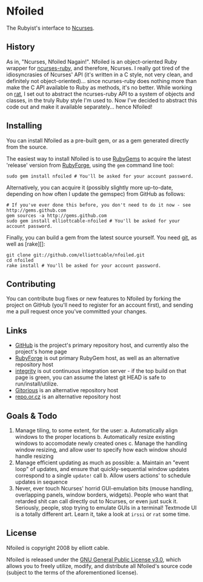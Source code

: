 Nfoiled
=======
The Rubyist's interface to [Ncurses][].

  [Ncurses]: <http://www.gnu.org/software/ncurses/> "ncurses - terminal text handling library"

History
-------
As in, "Ncurses, Nfoiled Nagain!". Nfoiled is an object-oriented Ruby wrapper
for [ncurses-ruby][], and therefore, Ncurses. I really got tired of the
idiosyncrasies of Ncurses' API (it's written in a C style, not very clean, and
definitely not object-oriented)... since ncurses-ruby does nothing more than
make the C API available to Ruby as methods, it's no better. While working on
[rat][], I set out to abstract the ncurses-ruby API to a system of objects and
classes, in the truly Ruby style I'm used to. Now I've decided to abstract
this code out and make it available separately... hence Nfoiled!

  [ncurses-ruby]: <http://ncurses-ruby.berlios.de/> "ncurses-ruby - access the ncurses library in Ruby"
  [rat]: <http://github.com/elliottcable/rat> "rat - terminal chat client"

Installing
----------
You can install Nfoiled as a pre-built gem, or as a gem generated directly
from the source.

The easiest way to install Nfoiled is to use [RubyGems][] to acquire the
latest 'release' version from [RubyForge][], using the `gem` command line tool:

    sudo gem install nfoiled # You'll be asked for your account password.

Alternatively, you can acquire it (possibly slightly more up-to-date,
depending on how often I update the gemspec) from GitHub as follows:

    # If you've ever done this before, you don't need to do it now - see http://gems.github.com
    gem sources -a http://gems.github.com
    sudo gem install elliottcable-nfoiled # You'll be asked for your account password.

Finally, you can build a gem from the latest source yourself. You need [git][],
as well as [rake][]:

    git clone git://github.com/elliottcable/nfoiled.git
    cd nfoiled
    rake install # You'll be asked for your account password.

  [git]: <http://git-scm.com/> "git - Fast Version Control System"
  [RubyGems]: <http://rubyforge.org/projects/rubygems/> "RubyGems - Ruby package manager"
  [RubyForge]: <http://rubyforge.org/projects/nfoiled/> "Nfoiled on RubyForge"

Contributing
------------
You can contribute bug fixes or new features to Nfoiled by forking the project
on GitHub (you'll need to register for an account first), and sending me a
pull request once you've committed your changes.

Links
-----
- [GitHub](http://github.com/elliottcable/nfoiled "Nfoiled on GitHub")
    is the project's primary repository host, and currently also the project's
    home page
- [RubyForge](http://rubyforge.org/projects/nfoiled "Nfoiled on RubyForge")
    is out primary RubyGem host, as well as an alternative repository host
- [integrity](http://integrit.yreality.net/nfoiled "Nfoiled on yreality's integrity server")
    is out continuous integration server - if the top build on that page is
    green, you can assume the latest git HEAD is safe to run/install/utilize.
- [Gitorious](http://gitorious.org/projects/nfoiled "Nfoiled on Gitorious")
    is an alternative repository host
- [repo.or.cz](http://repo.or.cz/w/nfoiled.git "Nfoiled on repo.or.cz")
    is an alternative repository host

Goals & Todo
------------
1. Manage tiling, to some extent, for the user:
   a. Automatically align windows to the proper locations
   b. Automatically resize existing windows to accomodate newly created ones
   c. Manage the handling window resizing, and allow user to specify how each
      window should handle resizing
2. Manage efficient updating as much as possible:
   a. Maintain an "event loop" of updates, and ensure that quickly-sequential
      window updates correspond to a single `update!` call
   b. Allow users actions' to schedule updates in sequence
3. Never, ever touch Ncurses' horrid GUI-emulation bits (mouse handling,
   overlapping panels, window borders, widgets). People who want that retarded
   shit can call directly out to Ncurses, or even just suck it. Seriously,
   people, stop trying to emulate GUIs in a terminal! Textmode UI is a totally
   different art. Learn it, take a look at `irssi` or `rat` some time. </rant>

License
-------
Nfoiled is copyright 2008 by elliott cable.

Nfoiled is released under the [GNU General Public License v3.0][gpl], which
allows you to freely utilize, modify, and distribute all Nfoiled's source code
(subject to the terms of the aforementioned license).

  [gpl]: <http://www.gnu.org/licenses/gpl.txt> "The GNU General Public License v3.0"
